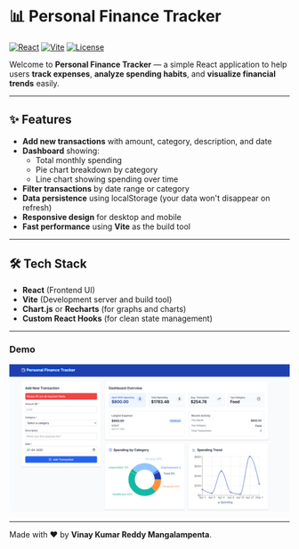 # 📊 Personal Finance Tracker

[![React](https://img.shields.io/badge/React-20232A?style=for-the-badge&logo=react&logoColor=61DAFB)](https://reactjs.org/)
[![Vite](https://img.shields.io/badge/Vite-646CFF?style=for-the-badge&logo=vite&logoColor=FFD62E)](https://vitejs.dev/)
[![License](https://img.shields.io/badge/License-MIT-green?style=for-the-badge)](#license)

Welcome to **Personal Finance Tracker** — a simple React application to help users **track expenses**, **analyze spending habits**, and **visualize financial trends** easily.

---

## ✨ Features

- **Add new transactions** with amount, category, description, and date
- **Dashboard** showing:
  - Total monthly spending
  - Pie chart breakdown by category
  - Line chart showing spending over time
- **Filter transactions** by date range or category
- **Data persistence** using localStorage (your data won't disappear on refresh)
- **Responsive design** for desktop and mobile
- **Fast performance** using **Vite** as the build tool

---

## 🛠️ Tech Stack

- **React** (Frontend UI)
- **Vite** (Development server and build tool)
- **Chart.js** or **Recharts** (for graphs and charts)
- **Custom React Hooks** (for clean state management)

---

### Demo

![alt text](image.png)

---

<!-- ```   -->

Made with ❤️ by **Vinay Kumar Reddy Mangalampenta**.

<!-- ``` -->
